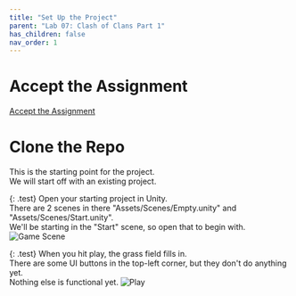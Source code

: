 ```yaml
---
title: "Set Up the Project"
parent: "Lab 07: Clash of Clans Part 1"
has_children: false
nav_order: 1
---
```


# Accept the Assignment
[Accept the Assignment](https://classroom.github.com/a/flXUJK-Z)

# Clone the Repo
This is the starting point for the project.\
We will start off with an existing project.

{: .test}
Open your starting project in Unity.\
There are 2 scenes in there "Assets/Scenes/Empty.unity" and "Assets/Scenes/Start.unity".\
We'll be starting in the "Start" scene, so open that to begin with.
![Game Scene](images/lab07/start1.jpg "Game Scene")

{: .test}
When you hit play, the grass field fills in.\
There are some UI buttons in the top-left corner, but they don't do anything yet.\
Nothing else is functional yet.
![Play](images/lab07/start2.jpg "Play")

